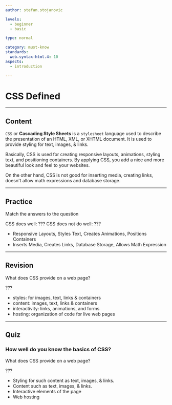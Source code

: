 ```yaml
---
author: stefan.stojanovic

levels:
  - beginner
  - basic

type: normal

category: must-know
standards:
  web.syntax-html.4: 10
aspects:
  - introduction

---
```

# CSS Defined
---
## Content

`CSS` or **Cascading Style Sheets** is a `stylesheet` language used to describe the presentation of an HTML, XML, or XHTML document. It is used to provide styling for text, images, & links.

Basically, CSS is used for creating responsive layouts, animations, styling text, and positioning containers. By applying CSS, you add a nice and more beautiful look and feel to your websites.

On the other hand, CSS is not good for inserting media, creating links, doesn't allow math expressions and database storage.

---
## Practice

Match the answers to the question

CSS does well: ???
CSS does not do well: ???

* Responsive Layouts, Styles Text, Creates Animations, Positions Containers
* Inserts Media, Creates Links, Database Storage, Allows Math Expression

---
## Revision

What does CSS provide on a web page?

???

* styles: for images, text, links & containers
* content: images, text, links & containers
* interactivity: links, animations, and forms
* hosting: organization of code for live web pages

---
## Quiz

### How well do you know the basics of CSS?

What does CSS provide on a web page?

???

* Styling for such content as text, images, & links.
* Content such as text, images, & links.
* Interactive elements of the page
* Web hosting
